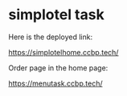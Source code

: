 # simplotel task


Here is the deployed link:

https://simplotelhome.ccbp.tech/

Order page in the home page:

https://menutask.ccbp.tech/
